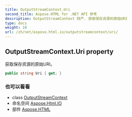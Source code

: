 ```yaml
---
title: OutputStreamContext.Uri
second_title: Aspose.HTML for .NET API 参考
description: OutputStreamContext 财产. 获取保存资源的原始URI
type: docs
weight: 10
url: /zh/net/aspose.html.io/outputstreamcontext/uri/
---
```

## OutputStreamContext.Uri property

获取保存资源的原始URI。

```csharp
public string Uri { get; }
```

### 也可以看看

* class [OutputStreamContext](../)
* 命名空间 [Aspose.Html.IO](../../outputstreamcontext/)
* 部件 [Aspose.HTML](../../../)


